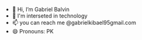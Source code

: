 - 👋 Hi, I’m Gabriel Balvin
- 👀 I'm interseted in technology
- 📫 you can reach me @gabrielkibael95gmail.com
- 😄 Pronouns: PK
  

<!---
dxcgmac/dxcgmac is a ✨ special ✨ repository because its `README.md` (this file) appears on your GitHub profile.
You can click the Preview link to take a look at your changes.
--->
